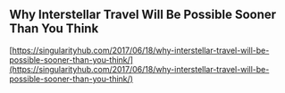 ## Why Interstellar Travel Will Be Possible Sooner Than You Think
  
  [https://singularityhub.com/2017/06/18/why-interstellar-travel-will-be-possible-sooner-than-you-think/](https://singularityhub.com/2017/06/18/why-interstellar-travel-will-be-possible-sooner-than-you-think/)
